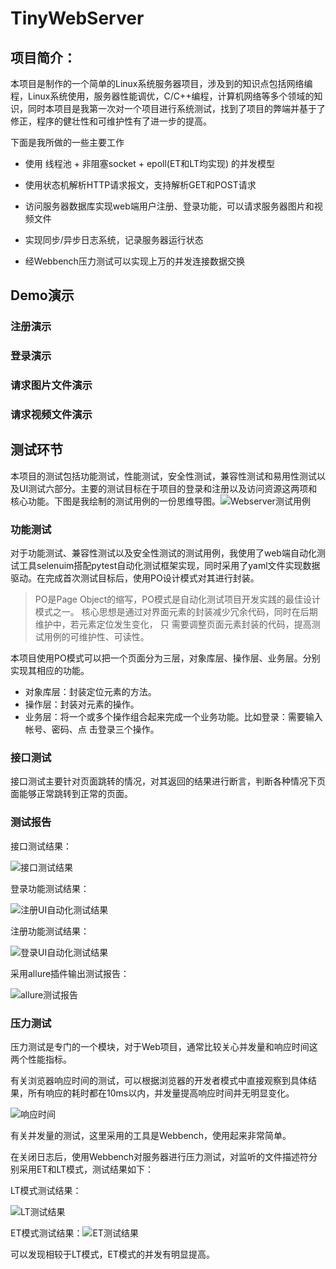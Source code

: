 

# TinyWebServer

## 项目简介：

本项目是制作的一个简单的Linux系统服务器项目，涉及到的知识点包括网络编程，Linux系统使用，服务器性能调优，C/C++编程，计算机网络等多个领域的知识，同时本项目是我第一次对一个项目进行系统测试，找到了项目的弊端并基于了修正，程序的健壮性和可维护性有了进一步的提高。

下面是我所做的一些主要工作

- 使用 线程池 + 非阻塞socket + epoll(ET和LT均实现) 的并发模型

- 使用状态机解析HTTP请求报文，支持解析GET和POST请求
- 访问服务器数据库实现web端用户注册、登录功能，可以请求服务器图片和视频文件
- 实现同步/异步日志系统，记录服务器运行状态
- 经Webbench压力测试可以实现上万的并发连接数据交换

## Demo演示

### 注册演示

### 登录演示

### 请求图片文件演示

### 请求视频文件演示

## 测试环节

本项目的测试包括功能测试，性能测试，安全性测试，兼容性测试和易用性测试以及UI测试六部分。主要的测试目标在于项目的登录和注册以及访问资源这两项和核心功能。下图是我绘制的测试用例的一份思维导图。![Webserver测试用例](C:\Users\lvyinghao\Desktop\Webserver测试用例.jpg)

### 功能测试

对于功能测试、兼容性测试以及安全性测试的测试用例，我使用了web端自动化测试工具selenuim搭配pytest自动化测试框架实现，同时采用了yaml文件实现数据驱动。在完成首次测试目标后，使用PO设计模式对其进行封装。

> PO是Page Object的缩写，PO模式是自动化测试项目开发实践的最佳设计模式之一。 核心思想是通过对界面元素的封装减少冗余代码，同时在后期维护中，若元素定位发生变化， 只 需要调整页面元素封装的代码，提高测试用例的可维护性、可读性。 

本项目使用PO模式可以把一个页面分为三层，对象库层、操作层、业务层。分别实现其相应的功能。

- 对象库层：封装定位元素的方法。 
- 操作层：封装对元素的操作。
- 业务层：将一个或多个操作组合起来完成一个业务功能。比如登录：需要输入帐号、密码、点 击登录三个操作。

### 接口测试

接口测试主要针对页面跳转的情况，对其返回的结果进行断言，判断各种情况下页面能够正常跳转到正常的页面。

### 测试报告

接口测试结果：

![接口测试结果](C:\Users\lvyinghao\Desktop\接口测试结果.png)

登录功能测试结果：

![注册UI自动化测试结果](C:\Users\lvyinghao\Desktop\注册UI自动化测试结果.png)

注册功能测试结果：

![登录UI自动化测试结果](C:\Users\lvyinghao\Desktop\登录UI自动化测试结果.png)

采用allure插件输出测试报告：

![allure测试报告](C:\Users\lvyinghao\Desktop\allure测试报告.png)

### 压力测试

压力测试是专门的一个模块，对于Web项目，通常比较关心并发量和响应时间这两个性能指标。

有关浏览器响应时间的测试，可以根据浏览器的开发者模式中直接观察到具体结果，所有响应的耗时都在10ms以内，并发量提高响应时间并无明显变化。

![响应时间](C:\Users\lvyinghao\Desktop\响应时间.png)

有关并发量的测试，这里采用的工具是Webbench，使用起来非常简单。

在关闭日志后，使用Webbench对服务器进行压力测试，对监听的文件描述符分别采用ET和LT模式，测试结果如下：

LT模式测试结果：

![LT测试结果](C:\Users\lvyinghao\Desktop\LT测试结果.png)

ET模式测试结果：![ET测试结果](C:\Users\lvyinghao\Desktop\ET测试结果.png)

可以发现相较于LT模式，ET模式的并发有明显提高。


